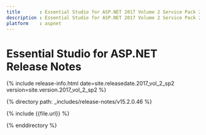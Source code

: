 ```yaml
---
title       : Essential Studio for ASP.NET 2017 Volume 2 Service Pack 2 Release Notes
description : Essential Studio for ASP.NET 2017 Volume 2 Service Pack 2 Release Notes
platform    : aspnet
---
```


# Essential Studio for ASP.NET Release Notes

{% include release-info.html date=site.releasedate.2017_vol_2_sp2 version=site.version.2017_vol_2_sp2 %} 

{% directory path: _includes/release-notes/v15.2.0.46 %}

{% include {{file.url}} %}

{% enddirectory %}